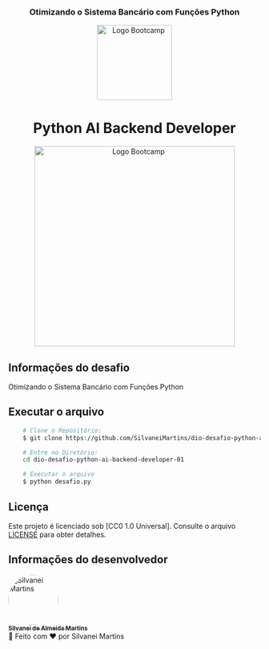 <h3 align="center">
    Otimizando o Sistema Bancário com Funções Python
</h3>

<div align="center">
<img src="https://hermes.digitalinnovation.one/assets/diome/logo-full.svg" alt="Logo Bootcamp" width="150">

<h1>
    Python AI Backend Developer
</h1>
<img src="https://hermes.dio.me/tracks/648ef080-6c4b-4e54-bf72-34f62030f350.png" alt="Logo Bootcamp" width="400">
</div>

## Informações do desafio

Otimizando o Sistema Bancário com Funções Python

## Executar o arquivo

```bash
    # Clone o Repositório:
    $ git clone https://github.com/SilvaneiMartins/dio-desafio-python-ai-backend-developer-01

    # Entre no Diretório:
    cd dio-desafio-python-ai-backend-developer-01

    # Executar o arquivo
    $ python desafio.py
```

## Licença

Este projeto é licenciado sob [CC0 1.0 Universal]. Consulte o arquivo [LICENSE](https://github.com/SilvaneiMartins/dio-desafio-python-ai-backend-developer-01/blob/master/LICENSE) para obter detalhes.

## Informações do desenvolvedor

<a href="https://github.com/SilvaneiMartins">
    <img
        style="border-radius:50%"
        src="https://github.com/SilvaneiMartins.png"
        width="100px;"
        alt="Silvanei Martins"
    />
    <br />
    <sub>
        <b>Silvanei de Almeida Martins</b>
    </sub>
</a>
     <a href="https://github.com/SilvaneiMartins" title="Silvanei martins" >
 </a>
<br />
🚀 Feito com ❤️ por Silvanei Martins
